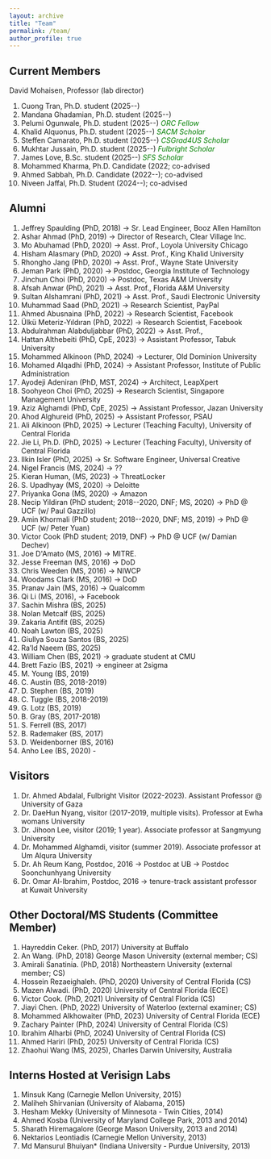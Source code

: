 ```yaml
---
layout: archive
title: "Team"
permalink: /team/
author_profile: true
---
```


Current Members
---
David Mohaisen, Professor (lab director)

1. Cuong Tran, Ph.D. student (2025--)
1. Mandana Ghadamian, Ph.D. student (2025--)
1. Pelumi Ogunwale, Ph.D. student (2025--) <span style="color:green">_ORC Fellow_</span>
1. Khalid Alquonus, Ph.D. student (2025--) <span style="color:green">_SACM Scholar_</span>
1. Steffen Camarato, Ph.D. student (2025--) <span style="color:green">_CSGrad4US Scholar_</span>
1. Mukhtar Jussain, Ph.D. student (2025--) <span style="color:green">_Fulbright Scholar_</span>
1. James Love, B.Sc. student (2025--) <span style="color:green">_SFS Scholar_</span>
1. Mohammed Kharma, Ph.D. Candidate (2022; co-advised
1. Ahmed Sabbah, Ph.D. Candidate (2022--); co-advised
1. Niveen Jaffal, Ph.D. Student (2024--); co-advised

Alumni
---
1. Jeffrey Spaulding (PhD, 2018) → Sr. Lead Engineer, Booz Allen Hamilton
1. Ashar Ahmad (PhD, 2019) → Director of Research, Clear Village Inc.
1. Mo Abuhamad (PhD, 2020) → Asst. Prof., Loyola University Chicago
1. Hisham Alasmary (PhD, 2020) → Asst. Prof., King Khalid University
1. Rhongho Jang (PhD, 2020) → Asst. Prof., Wayne State University
1. Jeman Park (PhD, 2020) → Postdoc, Georgia Institute of Technology
1. Jinchun Choi (PhD, 2020) → Postdoc, Texas A&M University
1. Afsah Anwar (PhD, 2021) → Asst. Prof., Florida A&M University
1. Sultan Alshamrani (PhD, 2021) → Asst. Prof., Saudi Electronic University
1. Muhammad Saad (PhD, 2021) → Research Scientist, PayPal
1. Ahmed Abusnaina (PhD, 2022) → Research Scientist, Facebook
1. Ülkü Meteriz-Yıldıran (PhD, 2022) → Research Scientist, Facebook
1. Abdulrahman Alabduljabbar (PhD, 2022) → Asst. Prof., 
1. Hattan Althebeiti (PhD, CpE, 2023) &rarr; Assistant Professor, Tabuk University
1. Mohammed Alkinoon (PhD, 2024) &rarr; Lecturer, Old Dominion University
1. Mohamed Alqadhi (PhD, 2024) &rarr; Assistant Professor, Institute of Public Administration
1. Ayodeji Adeniran (PhD, MST, 2024) &rarr; Architect, LeapXpert
1. Soohyeon Choi (PhD, 2025)  &rarr; Research Scientist, Singapore Management University
1. Aziz Alghamdi (PhD, CpE, 2025)  &rarr; Assistant Professor, Jazan University
1. Ahod Alghureid (PhD, 2025)  &rarr; Assistant Professor, PSAU
1. Ali Alkinoon (PhD, 2025) &rarr; Lecturer (Teaching Faculty), University of Central Florida
1. Jie Li, Ph.D. (PhD, 2025) &rarr; Lecturer (Teaching Faculty), University of Central Florida
1. Ilkin Isler (PhD, 2025) &rarr; Sr. Software Engineer, Universal Creative
2. Nigel Francis (MS, 2024) &rarr; ??
1. Kieran Human, (MS, 2023) &rarr; ThreatLocker
1. S. Upadhyay (MS, 2020) → Deloitte
1. Priyanka Gona (MS, 2020) → Amazon
1. Necip Yildiran (PhD student; 2018--2020, DNF; MS, 2020) → PhD @ UCF (w/ Paul Gazzillo)
1. Amin Khormali (PhD student; 2018--2020, DNF; MS, 2019) → PhD @ UCF (w/ Peter Yuan)
1. Victor Cook (PhD student; 2019, DNF) → PhD @ UCF (w/ Damian Dechev)
1. Joe D'Amato (MS, 2016) → MITRE.
1. Jesse Freeman (MS, 2016) → DoD
1. Chris Weeden (MS, 2016) → NIWCP
1. Woodams Clark (MS, 2016) → DoD
1. Pranav Jain (MS, 2016) → Qualcomm
1. Qi Li (MS, 2016), → Facebook
1. Sachin Mishra (BS, 2025)
1. Nolan Metcalf (BS, 2025)
1. Zakaria Antifit (BS, 2025)
1. Noah Lawton (BS, 2025)
1. Giullya Souza Santos (BS, 2025)
1. Ra’Id Naeem (BS, 2025)
1. William Chen (BS, 2021) → graduate student at CMU
1. Brett Fazio (BS, 2021) → engineer at 2sigma
1. M. Young (BS, 2019)
1. C. Austin (BS, 2018-2019)
1. D. Stephen (BS, 2019)
1. C. Tuggle (BS, 2018-2019)
1. G. Lotz (BS, 2019)
1. B. Gray (BS, 2017-2018)
1. S. Ferrell (BS, 2017)
1. B. Rademaker (BS, 2017)
1. D. Weidenborner (BS, 2016)
1. Anho Lee (BS, 2020) -

Visitors
---
1. Dr. Ahmed Abdalal, Fulbright Visitor (2022-2023). Assistant Professor @ University of Gaza
2. Dr. DaeHun Nyang, visitor (2017-2019, multiple visits). Professor at Ewha womans University
3. Dr. Jihoon Lee, visitor (2019; 1 year). Associate professor at Sangmyung University
4. Dr. Mohammed Alghamdi, visitor (summer 2019). Associate professor at Um Alqura University
5. Dr. Ah Reum Kang, Postdoc, 2016 -> Postdoc at UB -> Postdoc Soonchunhyang University
6. Dr. Omar Al-Ibrahim, Postdoc, 2016 -> tenure-track assistant professor at Kuwait University

Other Doctoral/MS Students (Committee Member)
---
1. Hayreddin Ceker.  (PhD, 2017) University at Buffalo
1. An Wang. (PhD, 2018) George Mason University (external member; CS)
1. Amirali Sanatinia. (PhD, 2018) Northeastern University (external member; CS)
1. Hossein Rezaeighaleh. (PhD, 2020) University of Central Florida (CS)
1. Mazen Alwadi. (PhD, 2020) University of Central Florida (ECE)
1. Victor Cook. (PhD, 2021) University of Central Florida (CS)
1. Jiayi Chen. (PhD, 2022) University of Waterloo (external examiner; CS)
1. Mohammed Alkhowaiter (PhD, 2023) University of Central Florida (ECE)
1. Zachary Painter (PhD, 2024) University of Central Florida (CS)
1. Ibrahim Alharbi (PhD, 2024) University of Central Florida (CS)
1. Ahmed Hariri (PhD, 2025) University of Central Florida (CS)
1. Zhaohui Wang (MS, 2025), Charles Darwin University, Australia

Interns Hosted at Verisign Labs
---
1. Minsuk Kang (Carnegie Mellon University, 2015)
1. Maliheh Shirvanian (University of Alabama, 2015)
1. Hesham Mekky (University of Minnesota - Twin Cities, 2014)
1. Ahmed Kosba (University of Maryland College Park, 2013 and 2014)
1. Sharath Hiremagalore (George Mason University, 2013 and 2014)
1. Nektarios Leontiadis (Carnegie Mellon University, 2013)
1. Md Mansurul Bhuiyan* (Indiana University - Purdue University, 2013) 
